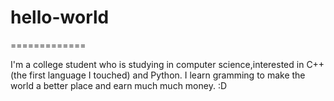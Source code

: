 # hello-world
=============

I'm a college student who is studying in computer science,interested in C++ (the first language I touched) and Python.
I learn gramming to make the world a better place and earn much much money. :D
